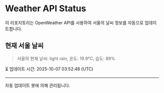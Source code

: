 
# Weather API Status

이 리포지토리는 OpenWeather API를 사용하여 서울의 날씨 정보를 자동으로 업데이트합니다.

## 현재 서울 날씨
> 서울의 현재 날씨: light rain, 온도: 19.9°C, 습도: 89%

⏳ 업데이트 시간: 2025-10-07 03:52:48 (UTC)

---
자동 업데이트 봇에 의해 관리됩니다.
